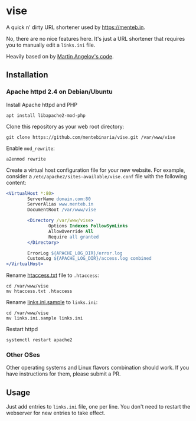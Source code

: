 # vise

A quick n' dirty URL shortener used by https://menteb.in.

No, there are no nice features here. It's just a URL shortener that requires you to manually edit a `links.ini` file.

Heavily based on by [Martin Angelov's code](http://tutorialzine.com/2013/12/quick-tip-create-a-simple-url-shortener-with-10-lines-of-php/).

## Installation

### Apache httpd 2.4 on Debian/Ubuntu

Install Apache httpd and PHP

    apt install libapache2-mod-php

Clone this repository as your web root directory:

    git clone https://github.com/mentebinaria/vise.git /var/www/vise

Enable `mod_rewrite`:

    a2enmod rewrite

Create a virtual host configuration file for your new website. For example, consider a `/etc/apache2/sites-available/vise.conf` file with the following content:

```apache
<VirtualHost *:80>
        ServerName domain.com:80
        ServerAlias www.menteb.in
        DocumentRoot /var/www/vise

        <Directory /var/www/vise>
                Options Indexes FollowSymLinks
                AllowOverride All
                Require all granted
        </Directory>

        ErrorLog ${APACHE_LOG_DIR}/error.log
        CustomLog ${APACHE_LOG_DIR}/access.log combined
</VirtualHost>
```

Rename [htaccess.txt](htaccess.txt) file to `.htaccess`:

    cd /var/www/vise
    mv htaccess.txt .htaccess

Rename [links.ini.sample](links.ini.sample) to `links.ini`:

    cd /var/www/vise
    mv links.ini.sample links.ini

Restart httpd

    systemctl restart apache2

### Other OSes

Other operating systems and Linux flavors combination should work. If you have instructions for them, please submit a PR.

## Usage

Just add entries to `links.ini` file, one per line. You don't need to restart the webserver for new entries to take effect.
